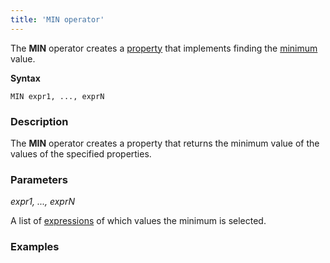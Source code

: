 ```yaml
---
title: 'MIN operator'
---
```


The **MIN** operator creates a [property](Properties.md) that implements finding the [minimum](Extremum_MAX_MIN.md) value.

**Syntax** 

    MIN expr1, ..., exprN

### Description

The **MIN** operator creates a property that returns the minimum value of the values of the specified properties.

### Parameters

*expr1, ..., exprN*

A list of [expressions](Expression.md) of which values the minimum is selected.

### Examples


